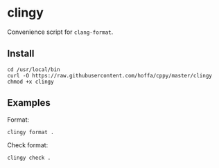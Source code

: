 # clingy

Convenience script for `clang-format`.

## Install

```
cd /usr/local/bin
curl -O https://raw.githubusercontent.com/hoffa/cppy/master/clingy
chmod +x clingy
```

## Examples

Format:

```
clingy format .
```

Check format:

```
clingy check .
```
